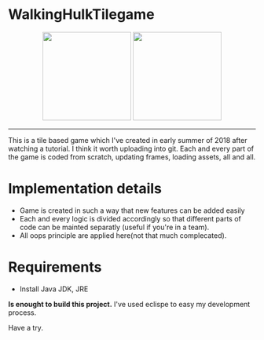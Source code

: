 # WalkingHulkTilegame
<p align="center">
    <image src = "https://github.com/AshishMadhu/WalkingHulkTilegame/blob/master/start.jpg" height = 180/>
    <image src = "https://github.com/AshishMadhu/WalkingHulkTilegame/blob/master/game.jpg" height = 180/>
</p>
<hr>


This is a tile based game which I've created in early summer of 2018 after watching a tutorial. I think it worth uploading into git. Each and every part of the game is coded from scratch, updating frames, loading assets, all and all.

# Implementation details
- Game is created in such a way that new features can be added easily
- Each and every logic is divided accordingly so that different parts of code can be mainted separatly (useful if you're in a team).
- All oops principle are applied here(not that much complecated).

# Requirements
-   Install Java JDK, JRE

<b>Is enought to build this project.</b>
I've used eclispe to easy my development process.

Have a try.